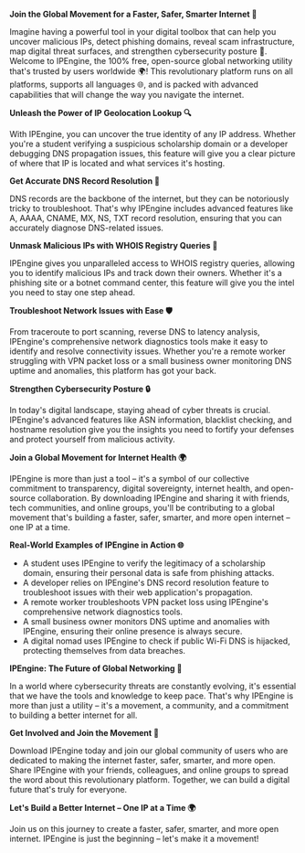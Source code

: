 **Join the Global Movement for a Faster, Safer, Smarter Internet 🚀**

Imagine having a powerful tool in your digital toolbox that can help you uncover malicious IPs, detect phishing domains, reveal scam infrastructure, map digital threat surfaces, and strengthen cybersecurity posture 🔐. Welcome to IPEngine, the 100% free, open-source global networking utility that's trusted by users worldwide 🌍! This revolutionary platform runs on all platforms, supports all languages 🌐, and is packed with advanced capabilities that will change the way you navigate the internet.

**Unleash the Power of IP Geolocation Lookup 🔍**

With IPEngine, you can uncover the true identity of any IP address. Whether you're a student verifying a suspicious scholarship domain or a developer debugging DNS propagation issues, this feature will give you a clear picture of where that IP is located and what services it's hosting.

**Get Accurate DNS Record Resolution 📡**

DNS records are the backbone of the internet, but they can be notoriously tricky to troubleshoot. That's why IPEngine includes advanced features like A, AAAA, CNAME, MX, NS, TXT record resolution, ensuring that you can accurately diagnose DNS-related issues.

**Unmask Malicious IPs with WHOIS Registry Queries 🔑**

IPEngine gives you unparalleled access to WHOIS registry queries, allowing you to identify malicious IPs and track down their owners. Whether it's a phishing site or a botnet command center, this feature will give you the intel you need to stay one step ahead.

**Troubleshoot Network Issues with Ease 🛡️**

From traceroute to port scanning, reverse DNS to latency analysis, IPEngine's comprehensive network diagnostics tools make it easy to identify and resolve connectivity issues. Whether you're a remote worker struggling with VPN packet loss or a small business owner monitoring DNS uptime and anomalies, this platform has got your back.

**Strengthen Cybersecurity Posture 🔒**

In today's digital landscape, staying ahead of cyber threats is crucial. IPEngine's advanced features like ASN information, blacklist checking, and hostname resolution give you the insights you need to fortify your defenses and protect yourself from malicious activity.

**Join a Global Movement for Internet Health 🌍**

IPEngine is more than just a tool – it's a symbol of our collective commitment to transparency, digital sovereignty, internet health, and open-source collaboration. By downloading IPEngine and sharing it with friends, tech communities, and online groups, you'll be contributing to a global movement that's building a faster, safer, smarter, and more open internet – one IP at a time.

**Real-World Examples of IPEngine in Action 🌐**

* A student uses IPEngine to verify the legitimacy of a scholarship domain, ensuring their personal data is safe from phishing attacks.
* A developer relies on IPEngine's DNS record resolution feature to troubleshoot issues with their web application's propagation.
* A remote worker troubleshoots VPN packet loss using IPEngine's comprehensive network diagnostics tools.
* A small business owner monitors DNS uptime and anomalies with IPEngine, ensuring their online presence is always secure.
* A digital nomad uses IPEngine to check if public Wi-Fi DNS is hijacked, protecting themselves from data breaches.

**IPEngine: The Future of Global Networking 🚀**

In a world where cybersecurity threats are constantly evolving, it's essential that we have the tools and knowledge to keep pace. That's why IPEngine is more than just a utility – it's a movement, a community, and a commitment to building a better internet for all.

**Get Involved and Join the Movement 🚀**

Download IPEngine today and join our global community of users who are dedicated to making the internet faster, safer, smarter, and more open. Share IPEngine with your friends, colleagues, and online groups to spread the word about this revolutionary platform. Together, we can build a digital future that's truly for everyone.

**Let's Build a Better Internet – One IP at a Time 🌍**

Join us on this journey to create a faster, safer, smarter, and more open internet. IPEngine is just the beginning – let's make it a movement!